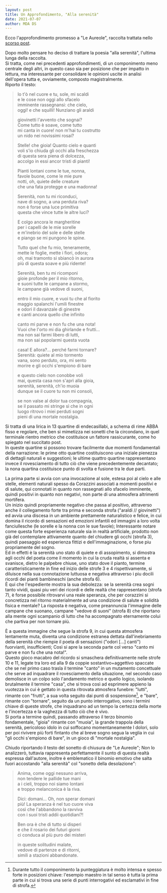 ```yaml
---
layout: post
title: Un Approfondimento, "Alla serenità"
date: 2021-07-07
author: MDA DS
---
```

Ecco l'approfondimento promesso a "Le Aureole", raccolta trattata nello [scorso post](https://thechiefm88.github.io/2021/06/25/corazzini-3-aureole.html).

Dopo molto pensare ho deciso di trattare la poesia "alla serenità", l'ultima lunga della raccolta.    
Si tratta, come nei precedenti approfondimenti, di un componimento meno centrale degli altri, in questo caso sia per posizione che per impatto in lettura, ma interessante per consolidare le opinioni uscite in analisi dell'opera tutta e, ovviamente, composto magistralmente.     
Riporto il testo:

>Io t'ò nel cuore e tu, sole, mi scaldi   
>e le cose non oggi allo sfacelo   
>imminente rassegnansi: che cielo,   
>oggi! e che squilli! Nunziano gli araldi   
>    
>giovinetti l'avvento che sognai?     
>Come tutto è soave, come tutto    
>mi canta in cuore! non m'hai tu costrutto    
>un nido nei novissimi rosai?    
>    
>Stelle! che gioia! Quanto cielo e quanti    
>voli s'io chiuda gli occhi alla freschezza     
>di questa sera piena di dolcezza,    
>accolgo in essi ancor tristi di pianti!    
>    
>Pianti lontani come le tue, nonna,    
>favole buone, come le mie pure    
>notti, oh, quiete delle creature    
>che una fata protegge e una madonna!    
>     
>Serenità, non tu mi riconduci,    
>nave di sogno, a una perduta riva?    
>non è forse una luce primitiva     
>questa che vince tutte le altre luci?    
>    
>E colgo ancora le margheritine    
>per i capelli de le mie sorelle    
>e m'inebrio del sole e delle stelle     
>e piango se mi pungono le spine.     
>      
>Tutto quel che fu mio, teneramente,      
>mette le foglie, mette i fiori, odora;    
>oh, mai tramonto si sbiancò in aurora     
>più di questa soave e più ridente!     
>     
>Serenità, ben tu mi ricomponi     
>gioie profonde per il mio ritorno,     
>e suoni tutte le campane a stormo,    
>le campane già vedove di suoni,    
>     
>entro il mio cuore, e vuoi tu che al fiorito    
>maggio spalanchi l'umili finestre     
>e odori il davanzale di ginestre     
>e canti ancora quello che infinito    
>     
>canto mi parve e non fu che una nota!     
>Vuoi che l'orto mi dia ghirlande e frutti...    
>ma non sai farmi libero di lutti,     
>ma non sai popolarmi questa vuota     
>    
>casa! E allora?... perché farmi tornare?    
>Serenità: quiete al mio tormento    
>vana, sono perduto, ora, mi sento     
>morire e gli occhi s'empiono di bare     
>     
>e questo cielo non conobbe voli     
>mai, questa casa non s'aprì alla gioia,     
>serenità, serenità, ch'io muoia     
>dunque se il cuore tu non mi consoli,     
>      
>se non valse al dolor tua compagnia,      
>se il passato mi stringe sì che in ogni     
>luogo ritrovo i miei perduti sogni     
>pieni di una mortale nostalgia.

Si tratta di una lirica in 13 quartine di endecasillabi, a schema di rime ABBA fisso e regolare, che ben si mimetizza nei sonetti che la circondano, in quel terminale rientro metrico che costituisce un fattore rassicurante, come ho spiegato nel succitato post.      
In queste quartine si possono trovare facilmente due momenti fondamentali della narrazione: le prime otto quartine costituiscono una iniziale pienezza di dettagli naturali e suggestioni; le ultime quattro quartine rappresentano invece il rovesciamento di tutto ciò che viene precedentemente decantato; la nona quartina costituisce punto di svolta e fusione tra le due parti.

La prima parte si avvia con una invocazione al sole, estesa poi al cielo e alle stelle, elementi naturali spesso da Corazzini associati a momenti positivi e di salute, qui connotati in quanto non rassegnati allo sfacelo imminente, quindi positivi in quanto non negativi, non parte di una atmosfera altrimenti mortifera.     
Un inizio quindi propriamente negativo che passa al positivo, attraverso anche il collegamento forte tra prima e seconda strofa ("araldi // giovinetti") ed avvia una discesa in un ambiente prettamente naturalistico e felice, in cui domina il ricordo di sensazioni ed emozioni infantili ed immagini a loro volta fanciullesche (le sorelle e la nonna con le sue favole); Interessante notare come questa forte esperienza naturale sia in realtà artificiale, prodotto non già del contemplare attivamente quanto del chiudere gli occhi (strofa 3), quindi paesaggio ed esperienza fittizi e dell'immaginazione, o forse piu propriamente del sogno.     
Ed in effetti è la serenità uno stato di quiete e di assopimento, si dimostra agli occhi del poeta come il momento in cui la cruda realtà si assenta e svanisce, dietro le palpebre chiuse, uno stato dove il pianto, termine caratteristicamente in fine ed inizio delle strofe 3 e 4 rispettivamente, si diluisce nella sua connotazione luttuosa e negativa attraverso i piu docili ricordi dei pianti bambineschi (anche strofa 6).     
È qui che l'espediente mostra la sua debolezza: se la serenità crea sogni tanto vividi, quasi piu veri dei ricordi e delle realtà che rappresentano (strofa 7), è forse possibile ritrovarvi una reale speranza, che per corazzini si concretizza nel ritorno materialmente ad una condizione di salute e solidità fisica e mentale? La risposta è negativa, come preannuncia l'immagine delle campane che suonano, campane "vedove di suoni" (strofa 8) che riportano alla mente ogni scampanio di lutto che ha accompagnato eternamente colui che partiva per non tornare più.     

È a questa immagine che segue la strofa 9, in cui questa atmosfera lentamente muta, diventa una condizione estranea dettata dall'inebriamento della serenità che riempie il poeta di sensazioni ("odori [...] canti") fuorvianti, insufficienti; Così si apre la seconda parte col verso "canto mi parve e non fu che una nota!".     
Questo gioco macabro del ricordo si smaschera definitivamente nelle strofe 10 e 11, legate tra loro ed alla 9 da coppie sostantivo+aggettivo spaccate che se nel primo caso trasla il termine "canto" in un mutamento concettuale che serve ad inquadrare il rovesciamento della situazione, nel secondo caso demolisce in un colpo solo l'andamento metrico e quello logico, isolando brutalmente il termine "casa", che si trova così ad esprimere appieno la vuotezza in cui è gettato in questa ritrovata atmosfera funebre: "lutti", rimante con "frutti", a sua volta seguito dai punti di sospensione[^1], e "bare", rimante con "tornare", seguito da un punto interrogativo, sono i termini chiave di queste strofe, che inquadrano ad un tempo la certezza della morte e l'incertezza e la vaghezza di tutto ciò che è vivo.      
Si porta a termine quindi, passando attraverso il terzo binomio fondamentale, "gioia" rimante con "muoia", la grande trappola della serenità, pericoloso idolo in cui soffocano momentaneamente I dolori, solo per poi rivivere più forti fintanto che al breve sogno segua la veglia in cui "gli occhi s'empiono di bare", in un gioco di "mortale nostalgia".     

Chiudo riportando il testo del sonetto di chiusura de "Le Aureole"; Non lo analizzerò, tuttavia rappresenta perfettamente il sunto di questa realtà espressa dall'autore, inoltre è emblematico il binomio emotivo che salta fuori accostando "alla serenità" col "sonetto della desolazione":     

>Anima, come oggi nessuno arriva,    
>non tendere le pallide tue mani    
>a i cieli, troppo noi siamo lontani     
>e troppo melanconica è la riva.     
>      
>Dici: domani... Oh, non sperar domani    
>più! La speranza è nel tuo cuore viva    
>così che l'abbandono la ravviva     
>con i suoi tristi addii quotidiani?!    
>     
>Ben ora è che di tutto si disperi     
>e che il rosario dei futuri giorni      
>ci conduca al più puro dei misteri      
>      
>in queste solitudini malate,     
>vedove di partenze e di ritorni,     
>simili a stazioni abbandonate.     

[^1]: Durante tutto il componimento la punteggiatura è molto intensa e spesso forte in posizioni chiave: l'esempio maestro in tal senso è tutta la prima parte in cui si trova una serie di punti interrogativi ed esclamativi in fine di strofa.